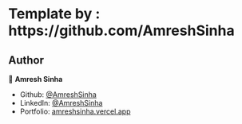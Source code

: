 <h1>
    Template by : https://github.com/AmreshSinha
</h1>

## Author

👤 **Amresh Sinha**

- Github: [@AmreshSinha](https://github.com/AmreshSinha/)
- LinkedIn: [@AmreshSinha](https://www.linkedin.com/in/amresh-sinha/)
- Portfolio: [amreshsinha.vercel.app](https://amreshsinha.vercel.app/)
